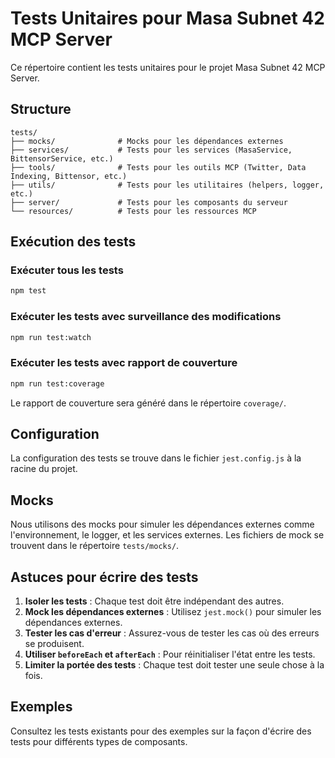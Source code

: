 # Tests Unitaires pour Masa Subnet 42 MCP Server

Ce répertoire contient les tests unitaires pour le projet Masa Subnet 42 MCP Server.

## Structure

```
tests/
├── mocks/              # Mocks pour les dépendances externes
├── services/           # Tests pour les services (MasaService, BittensorService, etc.)
├── tools/              # Tests pour les outils MCP (Twitter, Data Indexing, Bittensor, etc.)
├── utils/              # Tests pour les utilitaires (helpers, logger, etc.)
├── server/             # Tests pour les composants du serveur
└── resources/          # Tests pour les ressources MCP
```

## Exécution des tests

### Exécuter tous les tests

```bash
npm test
```

### Exécuter les tests avec surveillance des modifications

```bash
npm run test:watch
```

### Exécuter les tests avec rapport de couverture

```bash
npm run test:coverage
```

Le rapport de couverture sera généré dans le répertoire `coverage/`.

## Configuration

La configuration des tests se trouve dans le fichier `jest.config.js` à la racine du projet.

## Mocks

Nous utilisons des mocks pour simuler les dépendances externes comme l'environnement, le logger, et les services externes. Les fichiers de mock se trouvent dans le répertoire `tests/mocks/`.

## Astuces pour écrire des tests

1. **Isoler les tests** : Chaque test doit être indépendant des autres.
2. **Mock les dépendances externes** : Utilisez `jest.mock()` pour simuler les dépendances externes.
3. **Tester les cas d'erreur** : Assurez-vous de tester les cas où des erreurs se produisent.
4. **Utiliser `beforeEach` et `afterEach`** : Pour réinitialiser l'état entre les tests.
5. **Limiter la portée des tests** : Chaque test doit tester une seule chose à la fois.

## Exemples

Consultez les tests existants pour des exemples sur la façon d'écrire des tests pour différents types de composants.